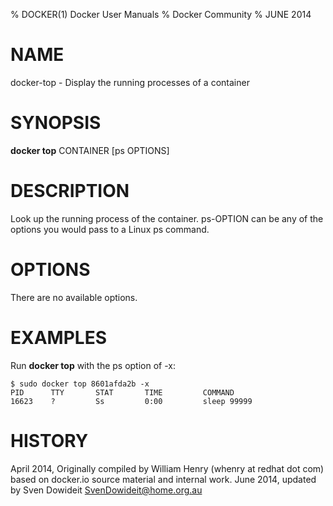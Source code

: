 % DOCKER(1) Docker User Manuals
% Docker Community
% JUNE 2014
# NAME
docker-top - Display the running processes of a container

# SYNOPSIS
**docker top**
CONTAINER [ps OPTIONS]

# DESCRIPTION

Look up the running process of the container. ps-OPTION can be any of the
 options you would pass to a Linux ps command.

# OPTIONS
There are no available options.

# EXAMPLES

Run **docker top** with the ps option of -x:

    $ sudo docker top 8601afda2b -x
    PID      TTY       STAT       TIME         COMMAND
    16623    ?         Ss         0:00         sleep 99999


# HISTORY
April 2014, Originally compiled by William Henry (whenry at redhat dot com)
based on docker.io source material and internal work.
June 2014, updated by Sven Dowideit <SvenDowideit@home.org.au>
